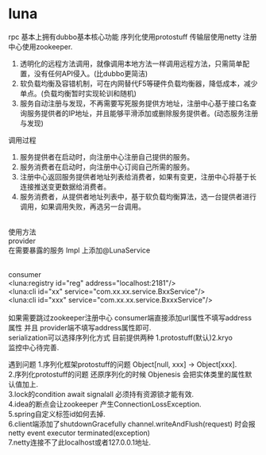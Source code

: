 # luna
rpc
基本上拥有dubbo基本核心功能 序列化使用protostuff 传输层使用netty 注册中心使用zookeeper.
1. 透明化的远程方法调用，就像调用本地方法一样调用远程方法，只需简单配置，没有任何API侵入。(比dubbo更简洁)
2. 软负载均衡及容错机制，可在内网替代F5等硬件负载均衡器，降低成本，减少单点。(负载均衡暂时实现轮训和随机)
3. 服务自动注册与发现，不再需要写死服务提供方地址，注册中心基于接口名查询服务提供者的IP地址，并且能够平滑添加或删除服务提供者。(动态服务注册与发现)

调用过程
1. 服务提供者在启动时，向注册中心注册自己提供的服务。
2. 服务消费者在启动时，向注册中心订阅自己所需的服务。
3. 注册中心返回服务提供者地址列表给消费者，如果有变更，注册中心将基于长连接推送变更数据给消费者。
4. 服务消费者，从提供者地址列表中，基于软负载均衡算法，选一台提供者进行调用，如果调用失败，再选另一台调用。
<br/>
使用方法<br/>
provider<br/>
在需要暴露的服务 Impl 上添加@LunaService
<luna:registry id="abcde" address="localhost:2181"/><!--注册中心zookeeper地址--><br/>
<luna:sev id="sev" port="3334" /><!--服务端暴露地址--><br/>

consumer<br/>
<luna:registry id="reg" address="localhost:2181"/><!--注册中心zookeeper地址--><br/>
<luna:cli id="xx" service="com.xx.xx.service.BxxService"/><!--service1路径名称--><br/>
<luna:cli id="xxx" service="com.xx.xx.service.BxxxService"/><!--service2路径名称--><br/>
<br/>
如果需要跳过zookeeper注册中心
consumer端直接添加url属性不填写address属性 并且 provider端不填写address属性即可.
<br/>
serialization可以选择序列化方式 目前提供两种 1.protostuff(默认)2.kryo
<br/>
监控中心待完善.

遇到问题
1.序列化框架protostuff的问题 Object[null, xxx] -> Object[xxx].<br/>
2.序列化protostuff的问题 还原序列化的时候 Objenesis 会把实体类里的属性默认值加上.<br/>
3.lock的condition await signalall 必须持有资源锁才能有效.<br/>
4.idea的断点会让zookeeper 产生ConnectionLossException.<br/>
5.spring自定义标签id如何去掉.<br/>
6.client端添加了shutdownGracefully channel.writeAndFlush(request) 时会报 netty event executor terminated(exception)<br/>
7.netty连接不了此localhost或者127.0.0.1地址.
